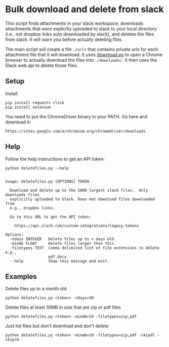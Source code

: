 # Bulk download and delete from slack

This script finds attachments in your slack workspace, downloads attachments that were explicitly uploaded to slack to your local directory (i.e., not dropbox links auto downloaded by slack), and deletes the files from slack.
It will warn you before actually deleting files.

The main script will create a file `./urls` that contains private urls for each attachment file that it will download.  It uses [download.py](./download.py) to open a Chrome browser to actually download the files into `./downloads/`.  It then uses the Slack web api to delete those files.

## Setup

Install

    pip install requests click
    pip install selenium

You need to put the ChromeDriver binary in your PATH.  Go here and download it:

    https://sites.google.com/a/chromium.org/chromedriver/downloads 

## Help

Follow the help instructions to get an API token:

    python deletefiles.py --help


	Usage: deletefiles.py [OPTIONS] TOKEN

	  Download and delete up to the 1000 largest slack files.  Only downloads files
	  explicitly uploaded to Slack. Does not download files downloaded from
	  e.g., dropbox links.

	  Go to this URL to get the API token:

		https://api.slack.com/custom-integrations/legacy-tokens

	Options:
	  -ndays INTEGER   Delete files up to n days old.
	  -minmb FLOAT     Delete files larger than this.
	  -filetypes TEXT  Comma delimited list of file extensions to delete e.g.,
					   pdf,docx
	  --help           Show this message and exit.


## Examples

Delete files up to a month old

    python deletefiles.py <token> -ndays=30

Delete files at least 10MB in size that are zip or pdf files

    python deletefiles.py <token> -minmb=10 -filetypes=zip,pdf

Just list files but don't download and don't delete

    python deletefiles.py <token> -minmb=10 -filetypes=zip,pdf -skipdl -skiprm

